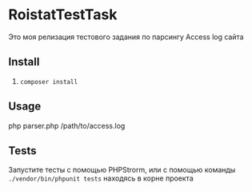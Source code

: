 # RoistatTestTask

Это моя релизация тестового задания по парсингу Access log сайта

## Install
 
1. `composer install`

## Usage

php parser.php /path/to/access.log

## Tests

Запустите тесты с помощью PHPStrorm, или с помощью команды `./vendor/bin/phpunit tests` находясь в корне проекта
